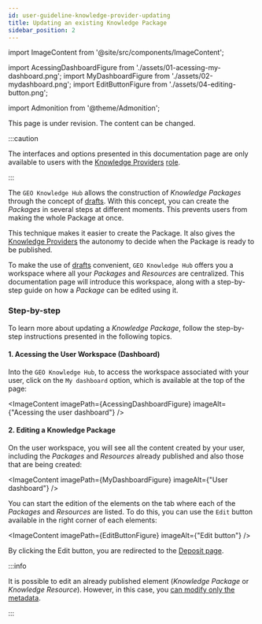 ```yaml
---
id: user-guideline-knowledge-provider-updating
title: Updating an existing Knowledge Package
sidebar_position: 2
---
```


import ImageContent from '@site/src/components/ImageContent';

import AcessingDashboardFigure from './assets/01-acessing-my-dashboard.png';
import MyDashboardFigure from './assets/02-mydashboard.png';
import EditButtonFigure from './assets/04-editing-button.png';

import Admonition from '@theme/Admonition';

<Admonition type="caution" icon="🚧" title="Page under revision">
    <p>This page is under revision. The content can be changed.</p>
</Admonition>

:::caution

The interfaces and options presented in this documentation page are only available to users with the [Knowledge Providers](../../../concepts/user-roles.md#knowledge-provider) [role](../../../concepts/user-roles.md).

:::

The `GEO Knowledge Hub` allows the construction of *Knowledge Packages* through the concept of [drafts](../../../concepts/sharing-units/knowledge-packages.md#lifecycle). With this concept, you can create the *Packages* in several steps at different moments. This prevents users from making the whole Package at once.

This technique makes it easier to create the Package. It also gives the [Knowledge Providers](../../../concepts/user-roles.md#knowledge-provider) the autonomy to decide when the Package is ready to be published.

To make the use of [drafts](../../../concepts/sharing-units/knowledge-packages.md#lifecycle) convenient, `GEO Knowledge Hub` offers you a workspace where all your *Packages* and *Resources* are centralized. This documentation page will introduce this workspace, along with a step-by-step guide on how a *Package* can be edited using it.

### Step-by-step

To learn more about updating a *Knowledge Package*, follow the step-by-step instructions presented in the following topics.

#### 1. Acessing the User Workspace (Dashboard)

Into the `GEO Knowledge Hub`, to access the workspace associated with your user, click on the `My dashboard` option, which is available at the top of the page:

<ImageContent
    imagePath={AcessingDashboardFigure}
    imageAlt={"Acessing the user dashboard"}
/>

#### 2. Editing a Knowledge Package

On the user workspace, you will see all the content created by your user, including the *Packages* and *Resources* already published and also those that are being created:

<ImageContent
    imagePath={MyDashboardFigure}
    imageAlt={"User dashboard"}
/>

You can start the edition of the elements on the tab where each of the *Packages* and *Resources* are listed. To do this, you can use the `Edit` button available in the right corner of each elements:

<ImageContent
    imagePath={EditButtonFigure}
    imageAlt={"Edit button"}
/>

By clicking the Edit button, you are redirected to the [Deposit page](../creating/2_deposit-interface.md).

:::info

It is possible to edit an already published element (*Knowledge Package* or *Knowledge Resource*). However, in this case, you [can modify only the metadata](../creating/10_publishing.md).

:::
